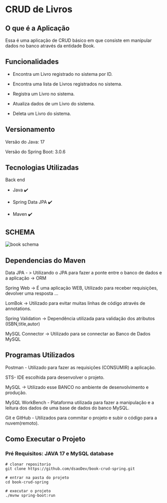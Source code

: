 # CRUD de Livros

## O que é a Aplicação

Essa é uma aplicação de CRUD básico em que consiste em manipular dados no banco através da entidade Book.

##	Funcionalidades

- Encontra um Livro registrado no sistema por ID.

- Encontra uma lista de Livros registrados no sistema.

- Registra um Livro no sistema.

- Atualiza dados de um Livro do sistema.

- Deleta um Livro do sistema.

## Versionamento 

  Versão do Java: 17

  Versão do Spring Boot: 3.0.6
  
## Tecnologias Utilizadas

Back end

- Java :heavy_check_mark:

- Spring Data JPA :heavy_check_mark:

- Maven :heavy_check_mark:

## SCHEMA

![book schema](https://github.com/dsaoDev/book-spring/assets/129787872/42575cbc-094e-4601-a41e-2bac8124cd79)

## Dependencias do Maven

Data JPA - > Utilizando o JPA para fazer a ponte entre o banco de dados e a aplicação -> ORM

Spring Web -> É uma aplicação WEB, Utilizado para receber requisições, devolver uma resposta ...

LomBok -> Utilizado para evitar muitas linhas de código através de annotations.

Spring Validation -> Dependência utilizada para validação dos atributos (ISBN,title,autor)

MySQL Connector -> Utilizado para se connectar ao Banco de Dados MySQL

## Programas Utilizados
Postman - Utilizado para fazer as requisições (CONSUMIR) a aplicação.

STS- IDE escolhida para desenvolver o projeto.

MySQL -> Utilizado esse BANCO no ambiente de desenvolvimento e produção.

MySQL WorkBench - Plataforma utilizada para fazer a manipulação e a leitura dos dados de uma base de dados do banco MySQL.

Git e GitHub - Utilizados para commitar o projeto e subir o código para a nuvem(remoto). 

## Como Executar o Projeto
### Pré Requisitos: JAVA 17 e MySQL database

```git
# clonar repositorio
git clone https://github.com/dsaoDev/book-crud-spring.git

# entrar na pasta do projeto
cd book-crud-spring

# executar o projeto
./mvnw spring-boot:run
```
